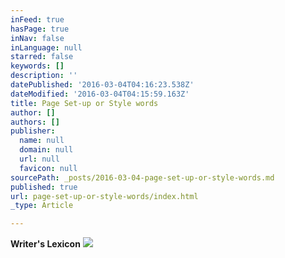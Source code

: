 ```yaml
---
inFeed: true
hasPage: true
inNav: false
inLanguage: null
starred: false
keywords: []
description: ''
datePublished: '2016-03-04T04:16:23.538Z'
dateModified: '2016-03-04T04:15:59.163Z'
title: Page Set-up or Style words
author: []
authors: []
publisher:
  name: null
  domain: null
  url: null
  favicon: null
sourcePath: _posts/2016-03-04-page-set-up-or-style-words.md
published: true
url: page-set-up-or-style-words/index.html
_type: Article

---
```

**Writer's Lexicon**
![](https://the-grid-user-content.s3-us-west-2.amazonaws.com/450f82a9-6f9a-428d-86fc-7a7017c1aad0.jpg)